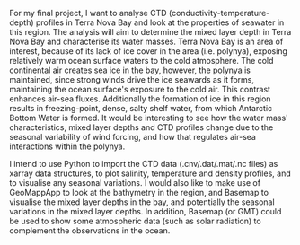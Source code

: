 For my final project, I want to analyse CTD (conductivity-temperature-depth) profiles in Terra Nova Bay and look at the properties of seawater in this region. The analysis will aim to determine the mixed layer depth in Terra Nova Bay and characterise its water masses. Terra Nova Bay is an area of interest, because of its lack of ice cover in the area (i.e. polynya), exposing relatively warm ocean surface waters to the cold atmosphere. The cold continental air creates sea ice in the bay, however, the polynya is maintained, since strong winds drive the ice seawards as it forms, maintaining the ocean surface's exposure to the cold air. This contrast enhances air-sea fluxes. Additionally the formation of ice in this region results in freezing-point, dense, salty shelf water, from which Antarctic Bottom Water is formed. It would be interesting to see how the water mass' characteristics, mixed layer depths and CTD profiles change due to the seasonal variability of wind forcing, and how that regulates air-sea interactions within the polynya.

I intend to use Python to import the CTD data (.cnv/.dat/.mat/.nc files) as xarray data structures, to plot salinity, temperature and density profiles, and to visualise any seasonal variations. I would also like to make use of GeoMappApp to look at the bathymetry in the region, and Basemap to visualise the mixed layer depths in the bay, and potentially the seasonal variations in the mixed layer depths. In addition, Basemap (or GMT) could be used to show some atmospheric data (such as solar radiation) to complement the observations in the ocean.